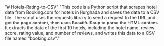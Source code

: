 "# Hotels-Rating-to-CSV" 
"This code is a Python script that scrapes hotel data from Booking.com for hotels in Hurghada and saves the data to a CSV file. The script uses the requests library to send a request to the URL and get the page content, then uses BeautifulSoup to parse the HTML content. It extracts the data of the first 10 hotels, including the hotel name, review score, rating value, and number of reviews, and writes this data to a CSV file named "booking.csv"." 
